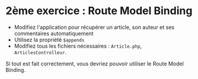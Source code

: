 # 2ème exercice : Route Model Binding 

- Modifiez l'application pour récupérer un article, son auteur et ses commentaires automatiquement
- Utilisez la propriété `$appends`
- Modifiez tous les fichiers nécessaires : `Article.php`, `ArticlesControlleur`.

Si tout est fait correctement, vous devriez pouvoir utiliser le Route Model Binding.

